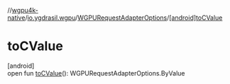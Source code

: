 //[wgpu4k-native](../../../index.md)/[io.ygdrasil.wgpu](../index.md)/[WGPURequestAdapterOptions](index.md)/[[android]toCValue]([android]to-c-value.md)

# toCValue

[android]\
open fun [toCValue]([android]to-c-value.md)(): WGPURequestAdapterOptions.ByValue
